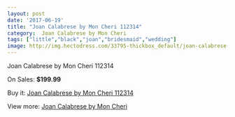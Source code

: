 ```yaml
---
layout: post
date: '2017-06-19'
title: "Joan Calabrese by Mon Cheri 112314"
category:  Joan Calabrese by Mon Cheri
tags: ["little","black","joan","bridesmaid","wedding"]
image: http://img.hectodress.com/33795-thickbox_default/joan-calabrese-by-mon-cheri-112314.jpg
---
```

Joan Calabrese by Mon Cheri 112314

On Sales: **$199.99**
<a href="https://www.hectodress.com/-joan-calabrese-by-mon-cheri/15623-joan-calabrese-by-mon-cheri-112314.html"><amp-img layout="responsive" width="600" height="600" src="//img.hectodress.com/33795-thickbox_default/joan-calabrese-by-mon-cheri-112314.jpg" alt="Joan Calabrese by Mon Cheri 112314 0" /></a>
<a href="https://www.hectodress.com/-joan-calabrese-by-mon-cheri/15623-joan-calabrese-by-mon-cheri-112314.html"><amp-img layout="responsive" width="600" height="600" src="//img.hectodress.com/33796-thickbox_default/joan-calabrese-by-mon-cheri-112314.jpg" alt="Joan Calabrese by Mon Cheri 112314 1" /></a>

Buy it: [Joan Calabrese by Mon Cheri 112314](https://www.hectodress.com/-joan-calabrese-by-mon-cheri/15623-joan-calabrese-by-mon-cheri-112314.html "Joan Calabrese by Mon Cheri 112314")

View more: [ Joan Calabrese by Mon Cheri](https://www.hectodress.com/285--joan-calabrese-by-mon-cheri " Joan Calabrese by Mon Cheri")